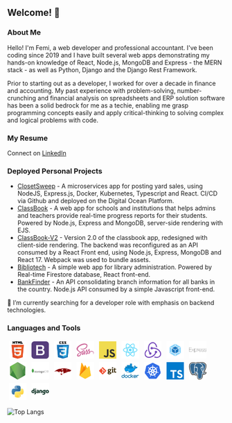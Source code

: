 ## Welcome! :wave:

### About Me

Hello!  I'm Femi, a web developer and professional accountant. I've been coding since 2019 and I have built several web apps demonstrating my hands-on knowledge of React, Node.js, MongoDB and Express - the MERN stack - as well as Python, Django and the Django Rest Framework.

Prior to starting out as a developer, I worked for over a decade in finance and accounting. My past experience with problem-solving, number-crunching and financial analysis on spreadsheets and ERP solution software has been a solid bedrock for me as a techie, enabling me grasp programming concepts easily and apply critical-thinking to solving complex and logical problems with code.

### My Resume

Connect on [LinkedIn](https://www.linkedin.com/in/femi-agbebi/)


### Deployed Personal Projects
- [ClosetSweep](http://www.closetsweep.xyz/) - A microservices app for posting yard sales, using NodeJS, Express.js, Docker, Kubernetes, Typescript and React. CI/CD via Github and deployed on the Digital Ocean Platform.
- [ClassBook](https://classbook-femi.herokuapp.com/) - A web app for schools and institutions that helps admins and teachers provide real-time progress reports for their students. Powered by Node.js, Express and MongoDB, server-side rendering with EJS.
- [ClassBook-V2](https://classbook-v2.herokuapp.com/) - Version 2.0 of the classbook app, redesigned with client-side rendering. The backend was reconfigured as an API consumed by a React Front end, using Node.js, Express, MongoDB and React 17. Webpack was used to bundle assets.
- [Bibliotech](https://bibliotech-femi.herokuapp.com/) - A simple web app for library administration. Powered by Real-time Firestore database, React front-end.
- [BankFinder](https://femi-bank-app.herokuapp.com/) - An API consolidating branch information for all banks in the country. Node.js API consumed by a simple Javascript front-end.

🔭 I’m currently searching for a developer role with emphasis on backend technologies.

### Languages and Tools

<p align="left">
<img style="vertical-align:top; margin:4px" height="40" alt="HTML5" src="https://raw.githubusercontent.com/github/explore/80688e429a7d4ef2fca1e82350fe8e3517d3494d/topics/html/html.png" />
<img style="vertical-align:top; margin:4px" height="40" alt="Bootstrap" src="https://raw.githubusercontent.com/github/explore/80688e429a7d4ef2fca1e82350fe8e3517d3494d/topics/bootstrap/bootstrap.png" />
<img style="vertical-align:top; margin:4px" height="40" alt="CSS" src="https://raw.githubusercontent.com/github/explore/80688e429a7d4ef2fca1e82350fe8e3517d3494d/topics/css/css.png" />
<img style="vertical-align:top; margin:4px" height="40" alt="SASS" src="https://raw.githubusercontent.com/github/explore/80688e429a7d4ef2fca1e82350fe8e3517d3494d/topics/sass/sass.png" />
<img style="vertical-align:top; margin:4px" height="40" alt="Javascript" src="https://raw.githubusercontent.com/github/explore/80688e429a7d4ef2fca1e82350fe8e3517d3494d/topics/javascript/javascript.png" />
<img style="vertical-align:top; margin:4px" height="40" alt="React" src="https://raw.githubusercontent.com/github/explore/80688e429a7d4ef2fca1e82350fe8e3517d3494d/topics/react/react.png" />
<img style="vertical-align:top; margin:4px" height="40" alt="Redux" src="https://raw.githubusercontent.com/github/explore/80688e429a7d4ef2fca1e82350fe8e3517d3494d/topics/redux/redux.png" />
<img style="vertical-align:top; margin:4px" height="40" alt="Webpack" src="https://raw.githubusercontent.com/github/explore/80688e429a7d4ef2fca1e82350fe8e3517d3494d/topics/webpack/webpack.png" />
<img style="vertical-align:top; margin:4px" height="40" alt="Express" src="https://raw.githubusercontent.com/github/explore/80688e429a7d4ef2fca1e82350fe8e3517d3494d/topics/express/express.png" />
<img style="vertical-align:top; margin:4px" height="40" alt="Node.js" src="https://raw.githubusercontent.com/github/explore/80688e429a7d4ef2fca1e82350fe8e3517d3494d/topics/nodejs/nodejs.png" />
<img style="vertical-align:top; margin:4px" height="40" alt="MongoDB" src="https://raw.githubusercontent.com/github/explore/80688e429a7d4ef2fca1e82350fe8e3517d3494d/topics/mongodb/mongodb.png" />
<img style="vertical-align:top; margin:4px" height="40" alt="Mongoose" src="https://raw.githubusercontent.com/github/explore/80688e429a7d4ef2fca1e82350fe8e3517d3494d/topics/mongoose/mongoose.png" />
<img style="vertical-align:top; margin:4px" height="40" alt="Firebase" src="https://raw.githubusercontent.com/github/explore/80688e429a7d4ef2fca1e82350fe8e3517d3494d/topics/firebase/firebase.png" />
<img style="vertical-align:top; margin:4px" height="40" alt="Git" src="https://raw.githubusercontent.com/github/explore/80688e429a7d4ef2fca1e82350fe8e3517d3494d/topics/git/git.png" />
<img style="vertical-align:top; margin:4px" height="40" alt="Docker" src="https://raw.githubusercontent.com/github/explore/80688e429a7d4ef2fca1e82350fe8e3517d3494d/topics/docker/docker.png" />
<img style="vertical-align:top; margin:4px" height="40" alt="Kubernetes" src="https://raw.githubusercontent.com/github/explore/80688e429a7d4ef2fca1e82350fe8e3517d3494d/topics/kubernetes/kubernetes.png" />
<img style="vertical-align:top; margin:4px" height="40" alt="Typescript" src="https://raw.githubusercontent.com/github/explore/80688e429a7d4ef2fca1e82350fe8e3517d3494d/topics/typescript/typescript.png" />
<img style="vertical-align:top; margin:4px" height="40" alt="Postgresql" src="https://raw.githubusercontent.com/github/explore/80688e429a7d4ef2fca1e82350fe8e3517d3494d/topics/postgresql/postgresql.png" />
<img style="vertical-align:top; margin:4px" height="40" alt="Python" src="https://raw.githubusercontent.com/github/explore/80688e429a7d4ef2fca1e82350fe8e3517d3494d/topics/python/python.png" />
<img style="vertical-align:top; margin:4px" height="40" alt="Django" src="https://raw.githubusercontent.com/github/explore/80688e429a7d4ef2fca1e82350fe8e3517d3494d/topics/django/django.png" />
</p>

![Top Langs](https://github-readme-stats.vercel.app/api/top-langs/?username=CoderFemi&theme=tokyonight)